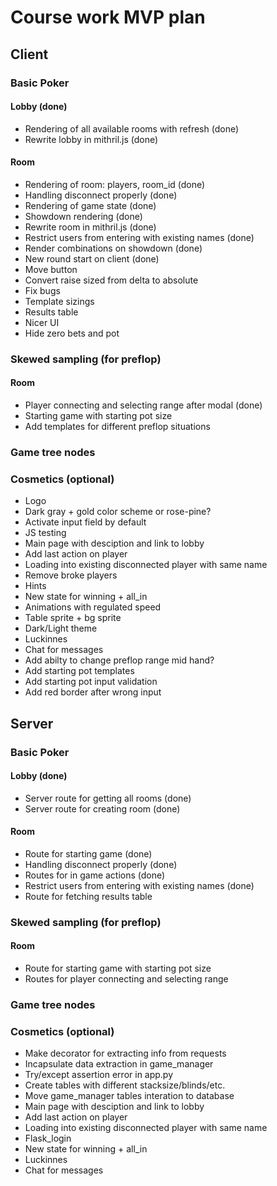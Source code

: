 # Course work MVP plan

## Client

### Basic Poker
#### Lobby (done)
- Rendering of all available rooms with refresh (done)
- Rewrite lobby in mithril.js (done)
#### Room
- Rendering of room: players, room_id (done)
- Handling disconnect properly (done)
- Rendering of game state (done)
- Showdown rendering (done)
- Rewrite room in mithril.js (done)
- Restrict users from entering with existing names (done)
- Render combinations on showdown (done)
- New round start on client (done)
- Move button
- Convert raise sized from delta to absolute
- Fix bugs
- Template sizings
- Results table
- Nicer UI
- Hide zero bets and pot

### Skewed sampling (for preflop)
#### Room
- Player connecting and selecting range after modal (done)
- Starting game with starting pot size
- Add templates for different preflop situations

### Game tree nodes

### Cosmetics (optional)
- Logo
- Dark gray + gold color scheme or rose-pine?
- Activate input field by default
- JS testing
- Main page with desciption and link to lobby
- Add last action on player
- Loading into existing disconnected player with same name
- Remove broke players
- Hints
- New state for winning + all_in
- Animations with regulated speed
- Table sprite + bg sprite
- Dark/Light theme
- Luckinnes
- Chat for messages
- Add abilty to change preflop range mid hand?
- Add starting pot templates
- Add starting pot input validation
- Add red border after wrong input

## Server

### Basic Poker
#### Lobby (done)
- Server route for getting all rooms (done)
- Server route for creating room (done)
#### Room
- Route for starting game (done)
- Handling disconnect properly (done)
- Routes for in game actions (done)
- Restrict users from entering with existing names (done)
- Route for fetching results table

### Skewed sampling (for preflop)
#### Room
- Route for starting game with starting pot size
- Routes for player connecting and selecting range

### Game tree nodes

### Cosmetics (optional)
- Make decorator for extracting info from requests
- Incapsulate data extraction in game_manager 
- Try/except assertion error in app.py
- Create tables with different stacksize/blinds/etc.
- Move game_manager tables interation to database
- Main page with desciption and link to lobby
- Add last action on player
- Loading into existing disconnected player with same name
- Flask_login
- New state for winning + all_in
- Luckinnes
- Chat for messages
